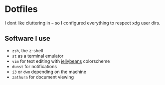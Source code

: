 # Dotfiles

I dont like cluttering in `~` so I configured everything to respect xdg user
dirs.

## Software I use

* `zsh`, the z-shell
* `st` as a terminal emulator
* `vim` for text editing with
  [jellybeans](https://github.com/nanotech/jellybeans.vim) colorscheme
* `dunst` for notifications
* `i3` or `dwm` depending on the machine
* `zathura` for document viewing

